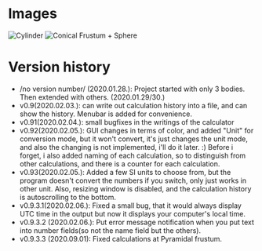 # Images
![Cylinder](https://files.catbox.moe/urdr08.PNG)
![Conical Frustum + Sphere](https://files.catbox.moe/90bnnh.PNG)
# Version history
- /no version number/ (2020.01.28.): Project started with only 3 bodies. Then extended with others. (2020.01.29/30.)
- v0.9(2020.02.03.): can write out calculation history into a file, and can show the history. Menubar is added for convenience.
- v0.91(2020.02.04.): small bugfixes in the writings of the calculator
- v0.92(2020.02.05.): GUI changes in terms of color, and added "Unit" for conversion mode, but it won't convert, it's just changes the unit mode, and also the changing is not implemented, i'll do it later. :) Before i forget, i also added naming of each calculation, so to distinguish from other calculations, and there is a counter for each calculation.
- v0.93(2020.02.05.): Added a few SI units to choose from, but the program doesn't convert the numbers if you switch, only just works in other unit. Also, resizing window is disabled, and the calculation history is autoscrolling to the bottom.
- v0.9.3.1(2020.02.06.): Fixed a small bug, that it would always display UTC time in the output but now it displays your computer's local time.
- v0.9.3.2 (2020.02.06.): Put error message notification when you put text into number fields(so not the name field but the others).
- v0.9.3.3 (2020.09.01): Fixed calculations at Pyramidal frustum.


